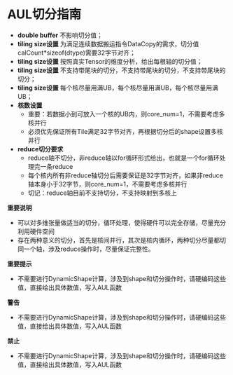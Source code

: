 # AUL切分指南

- **double buffer** 不影响切分值；
- **tiling size设置** 为满足连续数据搬运指令DataCopy的需求，切分值calCount*sizeof(dtype)需要32字节对齐；
- **tiling size设置** 按照真实Tensor的维度分析，给出每根轴的切分值；
- **tiling size设置** 不支持带尾块的切分，不支持带尾块的切分，不支持带尾块的切分；
- **tiling size设置** 每个核尽量用满UB，每个核尽量用满UB，每个核尽量用满UB；
- **核数设置**
    - 重要：若数据小到可放入一个核的UB内，则​core_num=1，不需要考虑多核并行
    - 必须优先保证所有Tile满足32字节对齐，再根据切分后的shape设置多核并行
- **reduce切分要求**
    - reduce轴不切分，非reduce轴以for循环形式给出，也就是一个for循环处理完一条reduce
    - 每个核内所有非reduce轴切分后需要保证是32字节对齐，如果非reduce轴本身小于32字节，则core_num=1，不需要考虑多核并行
    - 切记：reduce轴目前不支持切分，不支持映射到多核上

**重要说明**
- 可以对多维张量做适当的切分，循环处理，使得硬件可以完全存储，尽量充分利用硬件空间
- 存在两种意义的切分，首先是核间并行，其次是核内循环，两种切分尽量都切同一个轴，涉及reduce操作时，尽量保证完整性。

**重要提示**
- 不需要进行DynamicShape计算，涉及到shape和切分操作时，请硬编码这些值，直接给出具体数值，写入AUL函数

**警告**
- 不需要进行DynamicShape计算，涉及到shape和切分操作时，请硬编码这些值，直接给出具体数值，写入AUL函数

**禁止**
- 不需要进行DynamicShape计算，涉及到shape和切分操作时，请硬编码这些值，直接给出具体数值，写入AUL函数